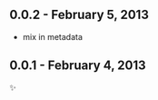 
0.0.2 - February 5, 2013
------------------------
* mix in metadata

0.0.1 - February 4, 2013
------------------------
:sparkles: